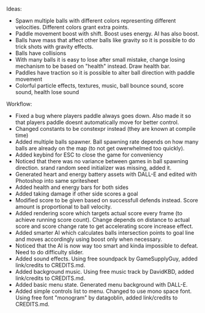 Ideas:
- Spawn multiple balls with different colors representing different velocities. Different colors grant extra points.
- Paddle movement boost with shift. Boost uses energy. AI has also boost.
- Balls have mass that affect other balls like gravity so it is possible to do trick shots with gravity effects.
- Balls have collisions
- With many balls it is easy to lose after small mistake, change losing mechanism to be based on "health" instead. Draw health bar.
- Paddles have traction so it is possible to alter ball direction with paddle movement
- Colorful particle effects, textures, music, ball bounce sound, score sound, health lose sound

Workflow:
- Fixed a bug where players paddle always goes down. Also made it so that players paddle doesnt automatically move for better control.
- Changed constants to be constexpr instead (they are known at compile time)
- Added multiple balls spawner. Ball spawning rate depends on how many balls are already on the map (to not get owerwhelmed too quickly).
- Added keybind for ESC to close the game for conveniency
- Noticed that there was no variance between games in ball spawning direction. srand random seed initializer was missing, added it.
- Generated heart and energy battery assets with DALL-E and edited with Photoshop into same spritesheet
- Added health and energy bars for both sides
- Added taking damage if other side scores a goal
- Modified score to be given based on successfull defends instead. Score amount is proportional to ball velocity.
- Added rendering score which targets actual score every frame (to achieve running score count). Change depends on distance to actual score and score change rate to get accelerating score increase effect.
- Added smarter AI which calculates balls intersection points to goal line and moves accordingly using boost only when necessary.
- Noticed that the AI is now way too smart and kinda impossible to defeat. Need to do difficulty slider.
- Added sound effects. Using free soundpack by GameSupplyGuy, added link/credits to CREDITS.md.
- Added background music. Using free music track by DavidKBD, added link/credits to CREDITS.md.
- Added basic menu state. Generated menu background with DALL-E.
- Added simple controls list to menu. Changed to use mono space font. Using free font "monogram" by datagoblin, added link/credits to CREDITS.md.
